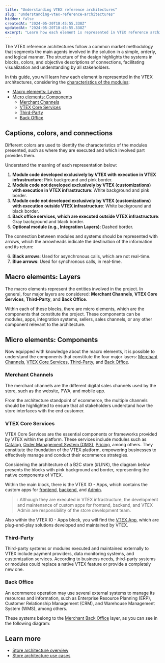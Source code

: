 ```yaml
---
title: "Understanding VTEX reference architectures"
slug: "understanding-vtex-reference-architectures"
hidden: false
createdAt: "2024-05-20T10:45:55.338Z"
updatedAt: "2024-05-20T10:45:55.338Z"
excerpt: "Learn how each element is represented in VTEX reference architectures."
---
```


The VTEX reference architectures follow a common market methodology that segments the main agents involved in the solution in a simple, orderly, and logical manner. The structure of the design highlights the systems in blocks, colors, and objective descriptions of connections, facilitating visualization and understanding by all stakeholders.

In this guide, you will learn how each element is represented in the VTEX architectures, considering the [characteristics of the modules](captions-colors-and-connections):

  - [Macro elements: Layers](#macro-elements-layers)
  - [Micro elements: Components](#micro-elements-components)
    - [Merchant Channels](#merchant-channels)
    - [VTEX Core Services](#vtex-core-services)
    - [Third-Party](#third-party)
    - [Back Office](#back-office)

## Captions, colors, and connections

Different colors are used to identify the characteristics of the modules presented, such as where they are executed and which involved part provides them.

Understand the meaning of each representation below:


1. **Module code developed exclusively by VTEX with execution in VTEX infrastructure**: Pink background and pink border.
2. **Module code not developed exclusively by VTEX (customizations) with execution in VTEX infrastructure**: White background and pink border.
3. **Module code not developed exclusively by VTEX (customizations) with execution outside VTEX infrastructure**: White background and black border.
4. **Back office services, which are executed outside VTEX infrastructure**: Gray background and black border.
5. **Optional module (e.g., Integration Layers)**: Dashed border.

The connection between modules and systems should be represented with arrows, which the arrowheads indicate the destination of the information and its return:

6. **Black arrows**: Used for asynchronous calls, which are not real-time.
7. **Blue arrows**: Used for synchronous calls, in real-time.

## Macro elements: Layers

The macro elements represent the entities involved in the project. In general, four major layers are considered: **Merchant Channels**, **VTEX Core Services**, **Third-Party**, and **Back Office**.

Within each of these blocks, there are micro elements, which are the components that constitute the project. These components can be modules, apps, integration systems, sellers, sales channels, or any other component relevant to the architecture.

## Micro elements: Components

Now equipped with knowledge about the macro elements, it is possible to understand the components that constitute the four major layers: [Merchant Channels](#merchant-channels), [VTEX Core Services](#vtex-core-services), [Third-Party](#third-party), and [Back Office](#back-office).

### Merchant Channels

The merchant channels are the different digital sales channels used by the store, such as the website, PWA, and mobile app.

From the architecture standpoint of ecommerce, the multiple channels should be highlighted to ensure that all stakeholders understand how the store interfaces with the end customer.

### VTEX Core Services

VTEX Core Services are the essential components or frameworks provided by VTEX within the platform. These services include modules such as [Catalog](https://developers.vtex.com/docs/guides/catalog-overview), [Order Management System (OMS)](https://developers.vtex.com/docs/guides/orders-overview), [Pricing](https://developers.vtex.com/docs/guides/pricing-overview), among others. They constitute the foundation of the VTEX platform, empowering businesses to effectively manage and conduct their ecommerce strategies.

Considering the architecture of a B2C store (#LINK), the diagram below presents the blocks with pink background and border, representing the native components of VTEX.

Within the main block, there is the VTEX IO - Apps, which contains the custom apps for [frontend](https://developers.vtex.com/docs/guides/vtex-io-documentation-1-developing-storefront-apps-using-react-and-vtex-io), [backend](https://developers.vtex.com/docs/guides/developing-services-on-vtex-io), and [Admin](https://learn.vtex.com/docs/course-admin-lang-en).

>ℹ️ Although they are executed in VTEX infrastructure, the development and maintenance of custom apps for frontend, backend, and VTEX Admin are responsibility of the store development team.

Also within the VTEX IO - Apps block, you will find the [VTEX App](https://developers.vtex.com/docs/vtex-io-apps), which are plug-and-play solutions developed and maintained by VTEX.

### Third-Party

Third-party systems or modules executed and maintained externally to VTEX include payment providers, data monitoring systems, and customization services. According to business needs, third-party systems or modules could replace a native VTEX feature or provide a completely new one.

### Back Office

An ecommerce operation may use several external systems to manage its resources and information, such as Enterprise Resource Planning (ERP), Customer Relationship Management (CRM), and Warehouse Management System (WMS), among others.

These systems belong to the [Merchant Back Office](https://developers.vtex.com/docs/guides/erp-integration-guide) layer, as you can see in the following diagram:

## Learn more

- [Store architecture overview](#LINK)
- [Store architecture use cases](#LINK)
